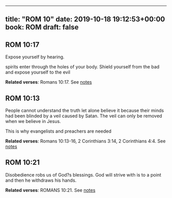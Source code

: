 
---
title: "ROM 10"
date: 2019-10-18 19:12:53+00:00
book: ROM
draft: false
---

## ROM 10:17

Expose yourself by hearing.

spirits enter through the holes of your body. Shield yourself from the bad and expose yourself to the evil

**Related verses**: Romans 10:17. See [notes](https://my.bible.com/notes/3278016138084868515)


## ROM 10:13

People cannot understand the truth let alone believe it because their minds had been blinded by a veil caused by Satan. The veil can only be removed when we believe in Jesus.

This is why evangelists and preachers are needed

**Related verses**: Romans 10:13-16, 2 Corinthians 3:14, 2 Corinthians 4:4. See [notes](https://my.bible.com/notes/3183555190901695401)


## ROM 10:21

Disobedience robs us of God?s blessings. God will strive with is to a point and then he withdraws his hands.

**Related verses**: ROMANS 10:21. See [notes](https://my.bible.com/notes/2801648382669218808)

